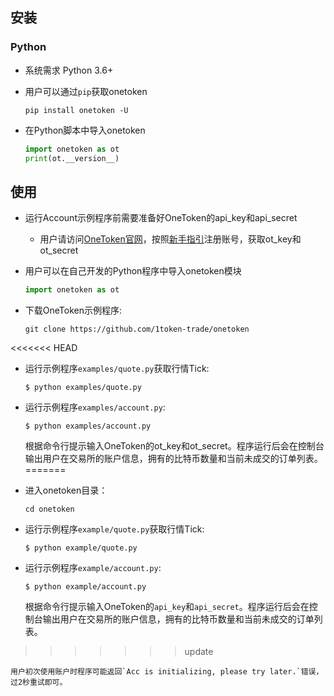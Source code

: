 ## 安装

### Python
* 系统需求 Python 3.6+

* 用户可以通过```pip```获取onetoken

    ```shell
    pip install onetoken -U
    ```

* 在Python脚本中导入onetoken

    ```Python
    import onetoken as ot
    print(ot.__version__)
    ```


## 使用

* 运行Account示例程序前需要准备好OneToken的api_key和api_secret

    * 用户请访问[OneToken官网](https://1token.trade/)，按照[新手指引](https://1token.trade/r/docs#/getting-started/website-user)注册账号，获取ot_key和ot_secret


* 用户可以在自己开发的Python程序中导入onetoken模块

    ```python
    import onetoken as ot
    ```

* 下载OneToken示例程序:

    ```shell
    git clone https://github.com/1token-trade/onetoken
    ```

<<<<<<< HEAD
* 运行示例程序`examples/quote.py`获取行情Tick:

    `$ python examples/quote.py`

* 运行示例程序`examples/account.py`:

    `$ python examples/account.py`

    根据命令行提示输入OneToken的ot_key和ot_secret。程序运行后会在控制台输出用户在交易所的账户信息，拥有的比特币数量和当前未成交的订单列表。
=======
* 进入onetoken目录：
    ```shell
    cd onetoken
    ```


* 运行示例程序`example/quote.py`获取行情Tick:

    `$ python example/quote.py`

* 运行示例程序`example/account.py`:

    `$ python example/account.py`

    根据命令行提示输入OneToken的`api_key`和`api_secret`。程序运行后会在控制台输出用户在交易所的账户信息，拥有的比特币数量和当前未成交的订单列表。
>>>>>>> update

    用户初次使用账户时程序可能返回`Acc is initializing, please try later.`错误，过2秒重试即可。
